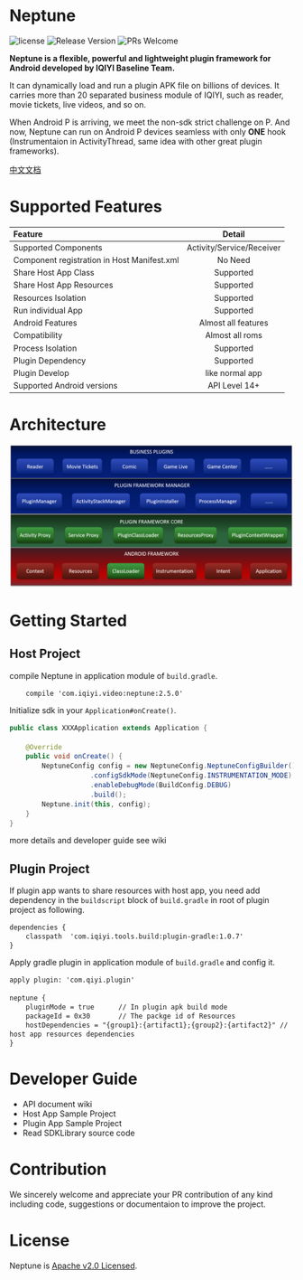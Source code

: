 # Neptune

![license](http://img.shields.io/badge/license-Apache2.0-brightgreen.svg?style=flat)
![Release Version](https://img.shields.io/badge/release-2.5.0-red.svg)
![PRs Welcome](https://img.shields.io/badge/PRs-welcome-brightgreen.svg)

**Neptune is a flexible, powerful and lightweight plugin framework for Android developed by IQIYI Baseline Team.**

It can dynamically load and run a plugin APK file on billions of devices. It carries more than 20 separated business module of IQIYI, such as reader, movie tickets, live videos, and so on.

When Android P is arriving, we meet the non-sdk strict challenge on P. And now, Neptune can run on Android P devices seamless with only **ONE** hook (Instrumentaion in ActivityThread, same idea with other great plugin frameworks).

[中文文档](http://gitlab.qiyi.domain/mobile-android/baseline-sh/QYPlugin/blob/sdk_open/README_CN.md)

# Supported Features

| Feature | Detail  |
| :------ | :-----: |
| Supported Components | Activity/Service/Receiver |
| Component registration in Host Manifest.xml | No Need |
| Share Host App Class | Supported |
| Share Host App Resources | Supported |
| Resources Isolation | Supported |
| Run individual App | Supported |
| Android Features | Almost all features |
| Compatibility  | Almost all roms |
| Process Isolation | Supported |
| Plugin Dependency   | Supported |
| Plugin Develop  | like normal app |
| Supported Android versions | API Level 14+ |

# Architecture

![plugin_arch](plugin_arch.png)

# Getting Started

## Host Project

compile Neptune in application module of `build.gradle`.

```Gradle
    compile 'com.iqiyi.video:neptune:2.5.0'
```

Initialize sdk in your `Application#onCreate()`.

```Java
public class XXXApplication extends Application {
    
    @Override
    public void onCreate() {
        NeptuneConfig config = new NeptuneConfig.NeptuneConfigBuilder()
                    .configSdkMode(NeptuneConfig.INSTRUMENTATION_MODE)
                    .enableDebugMode(BuildConfig.DEBUG)
                    .build();
        Neptune.init(this, config);
    }
}
```

more details and developer guide see wiki

## Plugin Project

If plugin app wants to share resources with host app, you need add dependency in the `buildscript` block of `build.gradle` in root of plugin project as following.

```Gradle
dependencies {
    classpath  'com.iqiyi.tools.build:plugin-gradle:1.0.7'
}
```

Apply gradle plugin in application module of `build.gradle` and config it.

```Gradle
apply plugin: 'com.qiyi.plugin'

neptune {
    pluginMode = true      // In plugin apk build mode
    packageId = 0x30       // The packge id of Resources
    hostDependencies = "{group1}:{artifact1};{group2}:{artifact2}" // host app resources dependencies
}
```

# Developer Guide

* API document wiki
* Host App Sample Project
* Plugin App Sample Project
* Read SDKLibrary source code

# Contribution

We sincerely welcome and appreciate your PR contribution of any kind including code, suggestions or documentaion to improve the project. 

# License

Neptune is [Apache v2.0 Licensed](LICENSE.md).

